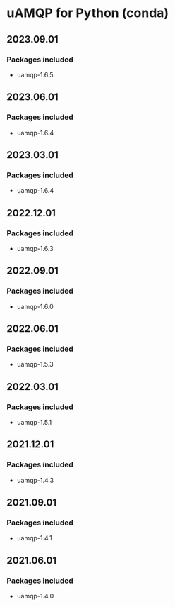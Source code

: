 # uAMQP for Python (conda)

## 2023.09.01

### Packages included

- uamqp-1.6.5

## 2023.06.01

### Packages included

- uamqp-1.6.4

## 2023.03.01

### Packages included

- uamqp-1.6.4

## 2022.12.01

### Packages included

- uamqp-1.6.3

## 2022.09.01

### Packages included

- uamqp-1.6.0

## 2022.06.01

### Packages included

- uamqp-1.5.3

## 2022.03.01

### Packages included

- uamqp-1.5.1

## 2021.12.01

### Packages included

- uamqp-1.4.3

## 2021.09.01

### Packages included

- uamqp-1.4.1

## 2021.06.01

### Packages included

- uamqp-1.4.0
